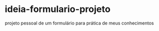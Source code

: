 # ideia-formulario-projeto
<p> projeto pessoal de um formulário para prática de meus conhecimentos</p>
